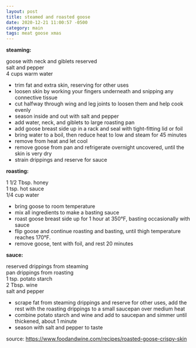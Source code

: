 ```yaml
---
layout: post
title: steamed and roasted goose
date: 2020-12-21 11:00:57 -0500
category: main
tags: meat goose xmas
---
```


**steaming:**

goose with neck and giblets reserved  
salt and pepper  
4 cups warm water  

* trim fat and extra skin, reserving for other uses
* loosen skin by working your fingers underneath and snipping any connective tissue
* cut halfway through wing and leg joints to loosen them and help cook evenly
* season inside and out with salt and pepper
* add water, neck, and giblets to large roasting pan
* add goose breast side up in a rack and seal with tight-fitting lid or foil
* bring water to a boil, then reduce heat to low and steam for 45 minutes
* remove from heat and let cool
* remove goose from pan and refrigerate overnight uncovered, until the skin is very dry
* strain drippings and reserve for sauce

**roasting:**

1 1/2 Tbsp. honey  
1 tsp. hot sauce  
1/4 cup water  
* bring goose to room temperature
* mix all ingredients to make a basting sauce
* roast goose breast side up for 1 hour at 350°F, basting occasionally with sauce
* flip goose and continue roasting and basting, until thigh temperature reaches 170°F.
* remove goose, tent with foil, and rest 20 minutes

**sauce:**

reserved drippings from steaming  
pan drippings from roasting  
1 tsp. potato starch  
2 Tbsp. wine  
salt and pepper  
* scrape fat from steaming drippings and reserve for other uses, add the rest with 
  the roasting drippings to a small saucepan over medium heat
* combine potato starch and wine and add to saucepan and simmer until thickened, about 1 minute
* season with salt and pepper to taste

source: <https://www.foodandwine.com/recipes/roasted-goose-crispy-skin>
